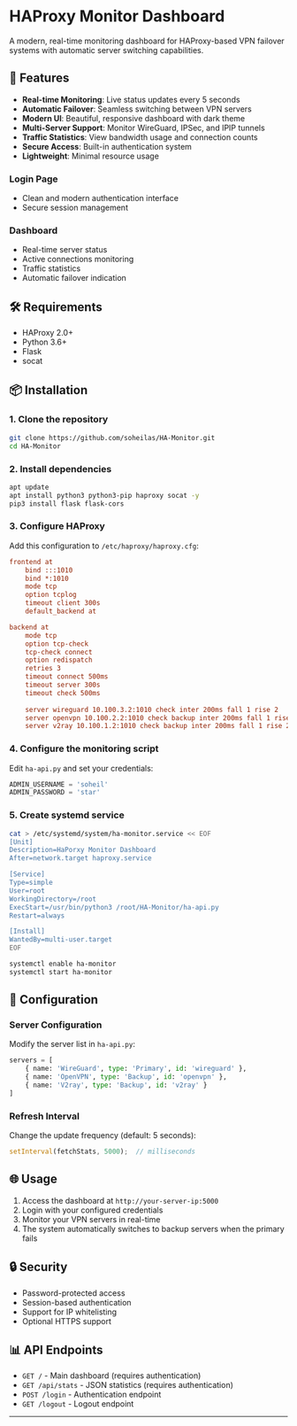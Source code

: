 # HAProxy Monitor Dashboard

A modern, real-time monitoring dashboard for HAProxy-based VPN failover systems with automatic server switching capabilities.

## 🚀 Features

- **Real-time Monitoring**: Live status updates every 5 seconds
- **Automatic Failover**: Seamless switching between VPN servers
- **Modern UI**: Beautiful, responsive dashboard with dark theme
- **Multi-Server Support**: Monitor WireGuard, IPSec, and IPIP tunnels
- **Traffic Statistics**: View bandwidth usage and connection counts
- **Secure Access**: Built-in authentication system
- **Lightweight**: Minimal resource usage


### Login Page
- Clean and modern authentication interface
- Secure session management

### Dashboard
- Real-time server status
- Active connections monitoring
- Traffic statistics
- Automatic failover indication

## 🛠️ Requirements

- HAProxy 2.0+
- Python 3.6+
- Flask
- socat

## 📦 Installation

### 1. Clone the repository
```bash
git clone https://github.com/soheilas/HA-Monitor.git
cd HA-Monitor
```

### 2. Install dependencies
```bash
apt update
apt install python3 python3-pip haproxy socat -y
pip3 install flask flask-cors
```

### 3. Configure HAProxy
Add this configuration to `/etc/haproxy/haproxy.cfg`:

```cfg
frontend at
    bind :::1010
    bind *:1010
    mode tcp
    option tcplog
    timeout client 300s
    default_backend at

backend at
    mode tcp
    option tcp-check
    tcp-check connect
    option redispatch
    retries 3
    timeout connect 500ms
    timeout server 300s
    timeout check 500ms
    
    server wireguard 10.100.3.2:1010 check inter 200ms fall 1 rise 2
    server openvpn 10.100.2.2:1010 check backup inter 200ms fall 1 rise 2
    server v2ray 10.100.1.2:1010 check backup inter 200ms fall 1 rise 2
```

### 4. Configure the monitoring script
Edit `ha-api.py` and set your credentials:
```python
ADMIN_USERNAME = 'soheil'
ADMIN_PASSWORD = 'star'
```

### 5. Create systemd service
```bash
cat > /etc/systemd/system/ha-monitor.service << EOF
[Unit]
Description=HaPorxy Monitor Dashboard
After=network.target haproxy.service

[Service]
Type=simple
User=root
WorkingDirectory=/root
ExecStart=/usr/bin/python3 /root/HA-Monitor/ha-api.py
Restart=always

[Install]
WantedBy=multi-user.target
EOF

systemctl enable ha-monitor
systemctl start ha-monitor
```

## 🔧 Configuration

### Server Configuration
Modify the server list in `ha-api.py`:
```python
servers = [
    { name: 'WireGuard', type: 'Primary', id: 'wireguard' },
    { name: 'OpenVPN', type: 'Backup', id: 'openvpn' },
    { name: 'V2ray', type: 'Backup', id: 'v2ray' }
]
```

### Refresh Interval
Change the update frequency (default: 5 seconds):
```javascript
setInterval(fetchStats, 5000);  // milliseconds
```

## 🌐 Usage

1. Access the dashboard at `http://your-server-ip:5000`
2. Login with your configured credentials
3. Monitor your VPN servers in real-time
4. The system automatically switches to backup servers when the primary fails

## 🔒 Security

- Password-protected access
- Session-based authentication
- Support for IP whitelisting
- Optional HTTPS support

## 📊 API Endpoints

- `GET /` - Main dashboard (requires authentication)
- `GET /api/stats` - JSON statistics (requires authentication)
- `POST /login` - Authentication endpoint
- `GET /logout` - Logout endpoint


---
